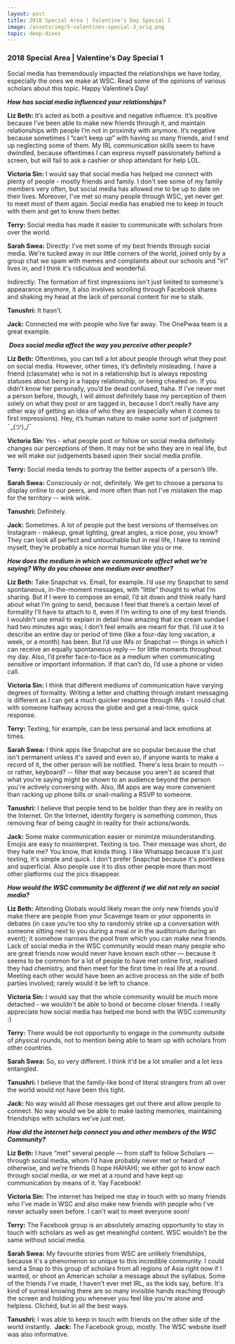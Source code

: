 ```yaml
---
layout: post
title: 2018 Special Area​ | Valentine's Day Special 1
image: /assets/img/5-valentines-special-3_orig.png
topic: deep-dives
---
```


### 2018 Special Area​ | Valentine's Day Special 1

Social media has tremendously impacted the relationships we have today, especially the ones we make at WSC. Read some of the opinions of various scholars about this topic. Happy Valentine’s Day!

***How has social media influenced your relationships?***

**Liz Beth:** It’s acted as both a positive and negative influence. It’s positive because I’ve been able to make new friends through it, and maintain relationships with people I’m not in proximity with anymore. It’s negative because sometimes I “can’t keep up” with having so many friends, and I end up neglecting some of them. My IRL communication skills seem to have dwindled, because oftentimes I can express myself passionately behind a screen, but will fail to ask a cashier or shop attendant for help LOL.

**Victoria Sin:** I would say that social media has helped me connect with plenty of people - mostly friends and family. I don't see some of my family members very often, but social media has allowed me to be up to date on their lives. Moreover, I've met so many people through WSC, yet never get to meet most of them again. Social media has enabled me to keep in touch with them and get to know them better.

**Terry:** Social media has made it easier to communicate with scholars from over the world.

**Sarah Swea:** Directly: I've met some of my best friends through social media. We're tucked away in our little corners of the world, joined only by a group chat we spam with memes and complaints about our schools and "irl" lives in, and I think it's ridiculous and wonderful.

Indirectly: The formation of first impressions isn't just limited to someone's appearance anymore, it also involves scrolling through Facebook shares and shaking my head at the lack of personal content for me to stalk.

**Tanushri:** It hasn’t.

**Jack:** Connected me with people who live far away. The OnePwaa team is a great example.

​
***Does social media affect the way you perceive other people?***

**Liz Beth:** Oftentimes, you can tell a lot about people through what they post on social media. However, other times, it’s definitely misleading. I have a friend (classmate) who is not in a relationship but is always reposting statuses about being in a happy relationship, or being cheated on. If you didn’t know her personally, you’d be dead confused, haha. If I’ve never met a person before, though, I will almost definitely base my perception of them solely on what they post or are tagged in, because I don’t really have any other way of getting an idea of who they are (especially when it comes to first impressions). Hey, it’s human nature to make *some* sort of judgment ¯\_(ツ)_/¯

**Victoria Sin:** Yes - what people post or follow on social media definitely changes our perceptions of them. It may not be who they are in real life, but we will make our judgements based upon their social media profile.

**Terry:** Social media tends to portray the better aspects of a person’s life.

**Sarah Swea:** Consciously or not, definitely. We get to choose a persona to display online to our peers, and more often than not I've mistaken the map for the territory -- wink wink.

**Tanushri:** Definitely.

**Jack:** Sometimes. A lot of people put the best versions of themselves on Instagram - makeup, great lighting, great angles, a nice pose, you know? They can look all perfect and untouchable but in real life, I have to remind myself, they're probably a nice normal human like you or me.

***How does the medium in which we communicate affect what we’re saying? Why do you choose one medium over another?***

**Liz Beth:** Take Snapchat vs. Email, for example. I’d use my Snapchat to send spontaneous, in-the-moment messages, with “little” thought to what I’m sharing. But if I were to compose an email, I’d sit down and think really hard about what I’m going to send, because I feel that there’s a certain level of formality I’ll have to attach to it, even if I’m writing to one of my best friends. I wouldn’t use email to explain in detail how amazing that ice cream sundae I had two minutes ago was; I don’t feel emails are meant for that. I’d use it to describe an entire day or period of time (like a four-day long vacation, a week, or a month) has been. But I’d use IMs or Snapchat — things in which I can receive an equally spontaneous reply — for little moments throughout my day. Also, I’d prefer face-to-face as a medium when communicating sensitive or important information. If that can’t do, I’d use a phone or video call.

**Victoria Sin:** I think that different mediums of communication have varying degrees of formality. Writing a letter and chatting through instant messaging is different as I can get a much quicker response through IMs - I could chat with someone halfway across the globe and get a real-time, quick response.

**Terry:** Texting, for example, can be less personal and lack emotions at times.

**Sarah Swea:** I think apps like Snapchat are so popular because the chat isn't permanent unless it's saved and even so, if anyone wants to make a record of it, the other person will be notified. There's less brain to mouth -- or rather, keyboard? -- filter that way because you aren't as scared that what you're saying might be shown to an audience beyond the person you're actively conversing with. Also, IM apps are way more convenient than racking up phone bills or snail-mailing a RSVP to someone.

**Tanushri:** I believe that people tend to be bolder than they are in reality on the Internet. On the Internet, identity forgery is something common, thus removing fear of being caught in reality for their actions/words.

**Jack:** Some make communication easier or minimize misunderstanding. Emojis are easy to misinterpret. Texting is too. Their message was short, do they hate me? You know, that kinda thing. I like Whatsapp because it's just texting, it's simple and quick. I don't prefer Snapchat because it's pointless and superficial. Also people use it to diss other people more than most other platforms cuz the pics disappear.
 
***How would the WSC community be different if we did not rely on social media?***

**Liz Beth:** Attending Globals would likely mean the only new friends you’d make there are people from your Scavenge team or your opponents in debates (in case you’re too shy to randomly strike up a conversation with someone sitting next to you during a meal or in the auditorium during an event); it somehow narrows the pool from which you can make new friends. Lack of social media in the WSC community would mean many people who are great friends now would never have known each other — because it seems to be common for a lot of people to have met online first, realised they had chemistry, and then meet for the first time in real life at a round. Meeting each other would have been an active process on the side of both parties involved; rarely would it be left to chance.

**Victoria Sin:** I would say that the whole community would be much more detached - we wouldn't be able to bond or become closer friends. I really appreciate how social media has helped me bond with the WSC community :)

**Terry:** There would be not opportunity to engage in the community outside of physical rounds, not to mention being able to team up with scholars from other countries.

**Sarah Swea:** So, so very different. I think it'd be a lot smaller and a lot less entangled.

**Tanushri:** I believe that the family-like bond of literal strangers from all over the world would not have been this tight.

**Jack:** No way would all those messages get out there and allow people to connect. No way would we be able to make lasting memories, maintaining friendships with scholars we've just met.

***How did the internet help connect you and other members of the WSC Community?***

**Liz Beth:** I have “met” several people — from staff to fellow Scholars — through social media, whom I’d have probably never met or heard of otherwise, and we’re friends (I hope HAHAH); we either got to know each through social media, or we met at a round and have kept up communication by means of it. Yay Facebook!

**Victoria Sin:** The internet has helped me stay in touch with so many friends who I've made in WSC and also make new friends with people who I've never actually seen before. I can't wait to meet everyone soon!

**Terry:** The Facebook group is an absolutely amazing opportunity to stay in touch with scholars as well as get meaningful content. WSC wouldn’t be the same without social media.

**Sarah Swea:** My favourite stories from WSC are unlikely friendships, because it's a phenomenon so unique to this incredible community. I could send a Snap to this group of scholars from all regions of Asia right now if I wanted, or shoot an American scholar a message about the syllabus. Some of the friends I've made, I haven't ever met IRL, as the kids say, before. It's kind of surreal knowing there are so many invisible hands reaching through the screen and holding you whenever you feel like you're alone and helpless. Clichéd, but in all the best ways.

**Tanushri:** I was able to keep in touch with friends on the other side of the world instantly.
​
**Jack:** The Facebook group, mostly. The WSC website itself was also informative.

<br>
